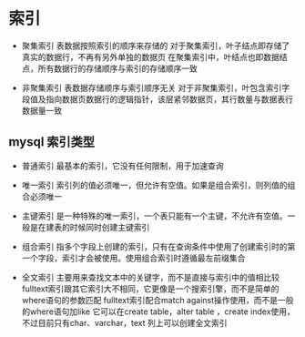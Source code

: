 # 索引
- 聚集索引
表数据按照索引的顺序来存储的
对于聚集索引，叶子结点即存储了真实的数据行，不再有另外单独的数据页
在聚集索引中，叶结点也即数据结点，所有数据行的存储顺序与索引的存储顺序一致

- 非聚集索引
表数据存储顺序与索引顺序无关
对于非聚集索引，叶包含索引字段值及指向数据页数据行的逻辑指针，该层紧邻数据页，其行数量与数据表行数据量一致 

## mysql 索引类型
- 普通索引
最基本的索引，它没有任何限制，用于加速查询 

- 唯一索引
索引列的值必须唯一，但允许有空值。如果是组合索引，则列值的组合必须唯一

- 主键索引
是一种特殊的唯一索引，一个表只能有一个主键，不允许有空值。一般是在建表的时候同时创建主键索引 

- 组合索引
指多个字段上创建的索引，只有在查询条件中使用了创建索引时的第一个字段，索引才会被使用。使用组合索引时遵循最左前缀集合 

- 全文索引 
主要用来查找文本中的关键字，而不是直接与索引中的值相比较
fulltext索引跟其它索引大不相同，它更像是一个搜索引擎，而不是简单的where语句的参数匹配
fulltext索引配合match against操作使用，而不是一般的where语句加like
它可以在create table，alter table ，create index使用，不过目前只有char、varchar，text 列上可以创建全文索引
